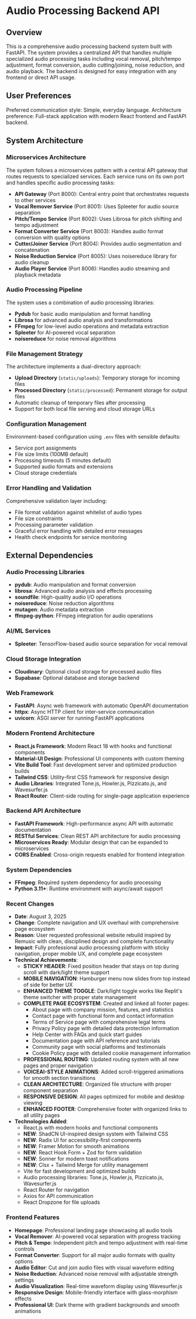 # Audio Processing Backend API

## Overview

This is a comprehensive audio processing backend system built with FastAPI. The system provides a centralized API that handles multiple specialized audio processing tasks including vocal removal, pitch/tempo adjustment, format conversion, audio cutting/joining, noise reduction, and audio playback. The backend is designed for easy integration with any frontend or direct API usage.

## User Preferences

Preferred communication style: Simple, everyday language.
Architecture preference: Full-stack application with modern React frontend and FastAPI backend.

## System Architecture

### Microservices Architecture
The system follows a microservices pattern with a central API gateway that routes requests to specialized services. Each service runs on its own port and handles specific audio processing tasks:

- **API Gateway** (Port 8000): Central entry point that orchestrates requests to other services
- **Vocal Remover Service** (Port 8001): Uses Spleeter for audio source separation
- **Pitch/Tempo Service** (Port 8002): Uses Librosa for pitch shifting and tempo adjustment
- **Format Converter Service** (Port 8003): Handles audio format conversion with quality options
- **Cutter/Joiner Service** (Port 8004): Provides audio segmentation and concatenation
- **Noise Reduction Service** (Port 8005): Uses noisereduce library for audio cleanup
- **Audio Player Service** (Port 8006): Handles audio streaming and playback metadata

### Audio Processing Pipeline
The system uses a combination of audio processing libraries:
- **Pydub** for basic audio manipulation and format handling
- **Librosa** for advanced audio analysis and transformations
- **FFmpeg** for low-level audio operations and metadata extraction
- **Spleeter** for AI-powered vocal separation
- **noisereduce** for noise removal algorithms

### File Management Strategy
The architecture implements a dual-directory approach:
- **Upload Directory** (`static/uploads`): Temporary storage for incoming files
- **Processed Directory** (`static/processed`): Permanent storage for output files
- Automatic cleanup of temporary files after processing
- Support for both local file serving and cloud storage URLs

### Configuration Management
Environment-based configuration using `.env` files with sensible defaults:
- Service port assignments
- File size limits (100MB default)
- Processing timeouts (5 minutes default)
- Supported audio formats and extensions
- Cloud storage credentials

### Error Handling and Validation
Comprehensive validation layer including:
- File format validation against whitelist of audio types
- File size constraints
- Processing parameter validation
- Graceful error handling with detailed error messages
- Health check endpoints for service monitoring

## External Dependencies

### Audio Processing Libraries
- **pydub**: Audio manipulation and format conversion
- **librosa**: Advanced audio analysis and effects processing
- **soundfile**: High-quality audio I/O operations
- **noisereduce**: Noise reduction algorithms
- **mutagen**: Audio metadata extraction
- **ffmpeg-python**: FFmpeg integration for audio operations

### AI/ML Services
- **Spleeter**: TensorFlow-based audio source separation for vocal removal

### Cloud Storage Integration
- **Cloudinary**: Optional cloud storage for processed audio files
- **Supabase**: Optional database and storage backend

### Web Framework
- **FastAPI**: Async web framework with automatic OpenAPI documentation
- **httpx**: Async HTTP client for inter-service communication
- **uvicorn**: ASGI server for running FastAPI applications

### Modern Frontend Architecture
- **React.js Framework**: Modern React 18 with hooks and functional components
- **Material-UI Design**: Professional UI components with custom theming
- **Vite Build Tool**: Fast development server and optimized production builds
- **Tailwind CSS**: Utility-first CSS framework for responsive design
- **Audio Libraries**: Integrated Tone.js, Howler.js, Pizzicato.js, and Wavesurfer.js
- **React Router**: Client-side routing for single-page application experience

### Backend API Architecture
- **FastAPI Framework**: High-performance async API with automatic documentation
- **RESTful Services**: Clean REST API architecture for audio processing
- **Microservices Ready**: Modular design that can be expanded to microservices
- **CORS Enabled**: Cross-origin requests enabled for frontend integration

### System Dependencies
- **FFmpeg**: Required system dependency for audio processing
- **Python 3.11+**: Runtime environment with async/await support

### Recent Changes
- **Date**: August 3, 2025
- **Change**: Complete navigation and UX overhaul with comprehensive page ecosystem
- **Reason**: User requested professional website rebuild inspired by Remusic with clean, disciplined design and complete functionality
- **Impact**: Fully professional audio processing platform with sticky navigation, proper mobile UX, and complete page ecosystem
- **Technical Achievements**:
  - **STICKY HEADER**: Fixed position header that stays on top during scroll with dark/light theme support
  - **MOBILE NAVIGATION**: Hamburger menu now slides from top instead of side for better UX
  - **ENHANCED THEME TOGGLE**: Dark/light toggle works like Replit's theme switcher with proper state management
  - **COMPLETE PAGE ECOSYSTEM**: Created and linked all footer pages:
    * About page with company mission, features, and statistics
    * Contact page with functional form and contact information
    * Terms of Service page with comprehensive legal terms
    * Privacy Policy page with detailed data protection information
    * Help Center with FAQs and quick start guides
    * Documentation page with API reference and tutorials
    * Community page with social platforms and testimonials
    * Cookie Policy page with detailed cookie management information
  - **PROFESSIONAL ROUTING**: Updated routing system with all new pages and proper navigation
  - **VOICEAI-STYLE ANIMATIONS**: Added scroll-triggered animations for smooth section transitions
  - **CLEAN ARCHITECTURE**: Organized file structure with proper component separation
  - **RESPONSIVE DESIGN**: All pages optimized for mobile and desktop viewing
  - **ENHANCED FOOTER**: Comprehensive footer with organized links to all utility pages
- **Technologies Added**:
  - React.js with modern hooks and functional components
  - **NEW**: ShadCN UI-inspired design system with Tailwind CSS
  - **NEW**: Radix UI for accessibility-first components
  - **NEW**: Framer Motion for smooth animations
  - **NEW**: React Hook Form + Zod for form validation
  - **NEW**: Sonner for modern toast notifications
  - **NEW**: Clsx + Tailwind Merge for utility management
  - Vite for fast development and optimized builds
  - Audio processing libraries: Tone.js, Howler.js, Pizzicato.js, Wavesurfer.js
  - React Router for navigation
  - Axios for API communication
  - React Dropzone for file uploads

### Frontend Features
- **Homepage**: Professional landing page showcasing all audio tools
- **Vocal Remover**: AI-powered vocal separation with progress tracking
- **Pitch & Tempo**: Independent pitch and tempo adjustment with real-time controls
- **Format Converter**: Support for all major audio formats with quality options
- **Audio Editor**: Cut and join audio files with visual waveform editing
- **Noise Reduction**: Advanced noise removal with adjustable strength settings
- **Audio Visualization**: Real-time waveform display using Wavesurfer.js
- **Responsive Design**: Mobile-friendly interface with glass-morphism effects
- **Professional UI**: Dark theme with gradient backgrounds and smooth animations